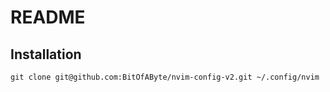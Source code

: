 # README 

## Installation 
```
git clone git@github.com:BitOfAByte/nvim-config-v2.git ~/.config/nvim
```

